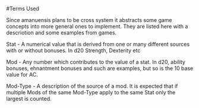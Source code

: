 #Terms Used

Since amanuensis plans to be cross system it abstracts some game 
concepts into more general ones to implement. They are listed here 
with a descriotion and some examples from games.

Stat - A numerical value that is derived from one or many different sources with or without bonuses. In d20 Strength, Dexterity etc

Mod -  Any number which contributes to the value of a stat. In d20, 
ability bonuses, ehnantment bonuses and such are examples, but so is 
the 10 base value for AC.

Mod-Type -  A description of the source of a mod. It is expected 
that if multiple Mods of the same Mod-Type apply to the same Stat 
only the largest is counted.
